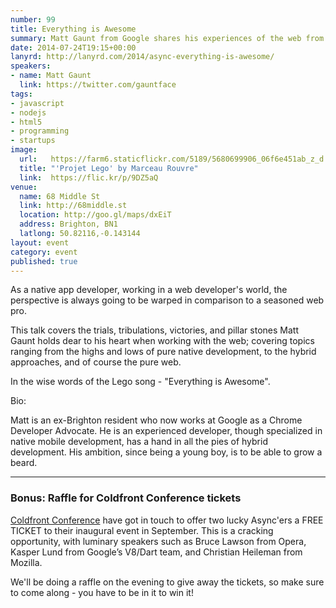 ```yaml
---
number: 99
title: Everything is Awesome
summary: Matt Gaunt from Google shares his experiences of the web from the perspective of a native developer
date: 2014-07-24T19:15+00:00
lanyrd: http://lanyrd.com/2014/async-everything-is-awesome/
speakers:
- name: Matt Gaunt
  link: https://twitter.com/gauntface
tags:
- javascript
- nodejs
- html5
- programming
- startups
image:
  url:   https://farm6.staticflickr.com/5189/5680699906_06f6e451ab_z_d.jpg
  title: "'Projet Lego' by Marceau Rouvre"
  link:  https://flic.kr/p/9DZ5aQ
venue:
  name: 68 Middle St
  link: http://68middle.st
  location: http://goo.gl/maps/dxEiT
  address: Brighton, BN1
  latlong: 50.82116,-0.143144
layout: event
category: event
published: true
---
```


As a native app developer, working in a web developer's world, the perspective is always going to be warped in comparison to a seasoned web pro.

This talk covers the trials, tribulations, victories, and pillar stones Matt Gaunt holds dear to his heart when working with the web; covering topics ranging from the highs and lows of pure native development, to the hybrid approaches, and of course the pure web.

In the wise words of the Lego song - "Everything is Awesome".

Bio:

Matt is an ex-Brighton resident who now works at Google as a Chrome Developer Advocate. He is an experienced developer, though specialized in native mobile development, has a hand in all the pies of hybrid development. His ambition, since being a young boy, is to be able to grow a beard.

***

### Bonus: Raffle for Coldfront Conference tickets

[Coldfront Conference](coldfront) have got in touch to offer two lucky Async'ers a FREE TICKET to their inaugural event in September. This is a cracking opportunity, with luminary speakers such as Bruce Lawson from Opera, Kasper Lund from Google’s V8/Dart team, and Christian Heileman from Mozilla.

We'll be doing a raffle on the evening to give away the tickets, so make sure to come along - you have to be in it to win it!

[coldfront]: http://coldfrontconf.com
